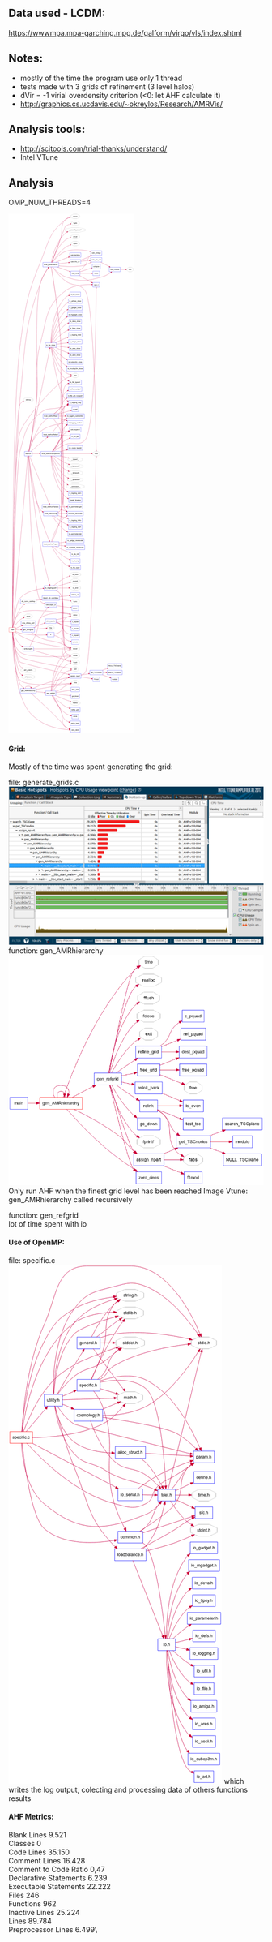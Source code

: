 ## Data used - LCDM: 
https://wwwmpa.mpa-garching.mpg.de/galform/virgo/vls/index.shtml

## Notes: 
* mostly of the time the program use only 1 thread 
* tests made with 3 grids of refinement (3 level halos)
* dVir = -1 virial overdensity criterion (<0: let AHF calculate it)
* http://graphics.cs.ucdavis.edu/~okreylos/Research/AMRVis/ 

## Analysis tools: 

* http://scitools.com/trial-thanks/understand/ 
* Intel VTune

## Analysis

OMP_NUM_THREADS=4

![main](images/Butterfly-main.png?raw=true "Butterfly Graphical View based on main.c")

#### Grid:

Mostly of the time was spent generating the grid: </br>

file: generate_grids.c </br>
![vtune](images/AHFVtune.png?raw=true "vtune")
function: gen_AMRhierarchy</br>
![AMRhierarchy](images/Butterfly-gen_AMRhierarchy.png?raw=true "Butterfly Graphical View of function gen_AMRhierarchy.c")
Only run AHF when the finest grid level has been reached 
Image Vtune: gen_AMRhierarchy called recursively 


function: gen_refgrid\
lot of time spent with io

#### Use of OpenMP:
file: specific.c </br>
![specific](images/Butterfly-specific-c.png?raw=true "Butterfly Graphical View of function specific.c")
which writes the log output, colecting and processing data of others functions results

#### AHF Metrics: 
Blank Lines 9.521\
Classes 0\
Code Lines 35.150\
Comment Lines 16.428\
Comment to Code Ratio 0,47\
Declarative Statements 6.239\
Executable Statements 22.222\
Files 246\
Functions 962\
Inactive Lines 25.224\
Lines 89.784\
Preprocessor Lines 6.499\
